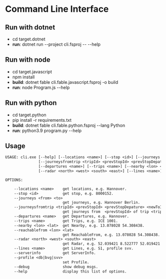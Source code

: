 # Command Line Interface

## Run with dotnet

* cd target.dotnet
* **run**: dotnet run --project cli.fsproj -- --help

## Run with node

* cd target.javascript
* npm install
* **build**: dotnet fable cli.fable.javascript.fsproj -o build
* **run**: node Program.js --help

## Run with python

* cd target.python
* pip install -r requirements.txt
* **build**: dotnet fable cli.fable.python.fsproj --lang Python
* **run**: python3.9 program.py --help

## Usage

```txt
USAGE: cli.exe [--help] [--locations <name>] [--stop <id>] [--journeys <from> <to>] 
               [--journeysfromtrip <tripId> <prevStopId> <prevStopDepature> <newToId>]
               [--departures <name>] [--trips <name>] [--nearby <lon> <lat>] [--reachablefrom <lon> <lat>]
               [--radar <north> <west> <south> <east>] [--lines <name>] [--serverinfo] [--profile <db|bvg|svv>] [--debug]

OPTIONS:

    --locations <name>    get locations, e.g. Hannover.
    --stop <id>           get stop, e.g. 8000152.
    --journeys <from> <to>
                          get journeys, e.g. Hannover Berlin.
    --journeysfromtrip <tripId> <prevStopId> <prevStopDepature> <newToId>
                          get journeys from  <prevStopId> of trip <tripId> to new target <newToId>.
    --departures <name>   get Departures, e.g. Hannover.
    --trips <name>        get Trips, e.g. ICE 1001.
    --nearby <lon> <lat>  get Nearby, e.g. 13.078028 54.308438.
    --reachablefrom <lon> <lat>
                          get ReachableFrom, e.g. 13.078028 54.308438.
    --radar <north> <west> <south> <east>
                          get Radar, e.g. 52.039421 8.522777 52.019421 8.542777.
    --lines <name>        get Lines, e.g. S1, profile svv.
    --serverinfo          get ServerInfo.
    --profile <db|bvg|svv>
                          set Profile.
    --debug               show debug msgs.
    --help                display this list of options.
```
